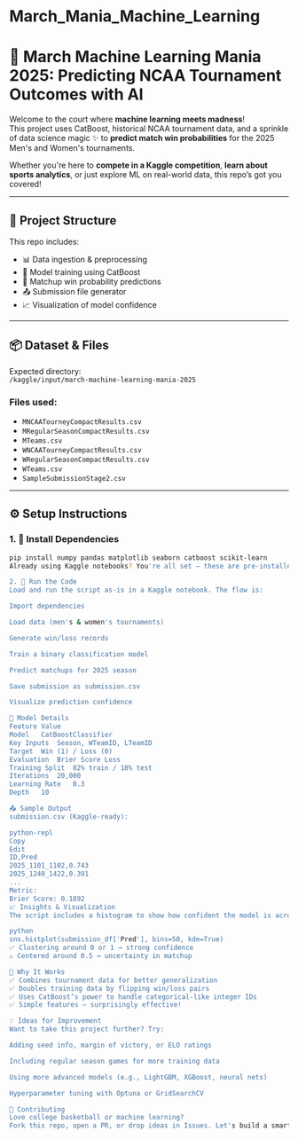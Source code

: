 # March_Mania_Machine_Learning
# 🏀 March Machine Learning Mania 2025: Predicting NCAA Tournament Outcomes with AI

Welcome to the court where **machine learning meets madness**!  
This project uses CatBoost, historical NCAA tournament data, and a sprinkle of data science magic ✨ to **predict match win probabilities** for the 2025 Men's and Women's tournaments.

Whether you're here to **compete in a Kaggle competition**, **learn about sports analytics**, or just explore ML on real-world data, this repo’s got you covered!

---

## 📁 Project Structure

This repo includes:
- 📊 Data ingestion & preprocessing  
- 🤖 Model training using CatBoost  
- 🔮 Matchup win probability predictions  
- 📤 Submission file generator  
- 📈 Visualization of model confidence

---

## 📦 Dataset & Files

Expected directory:  
`/kaggle/input/march-machine-learning-mania-2025`

### Files used:
- `MNCAATourneyCompactResults.csv`  
- `MRegularSeasonCompactResults.csv`  
- `MTeams.csv`  
- `WNCAATourneyCompactResults.csv`  
- `WRegularSeasonCompactResults.csv`  
- `WTeams.csv`  
- `SampleSubmissionStage2.csv`

---

## ⚙️ Setup Instructions

### 1. 🧰 Install Dependencies

```bash
pip install numpy pandas matplotlib seaborn catboost scikit-learn
Already using Kaggle notebooks? You're all set — these are pre-installed!

2. 🚀 Run the Code
Load and run the script as-is in a Kaggle notebook. The flow is:

Import dependencies

Load data (men's & women's tournaments)

Generate win/loss records

Train a binary classification model

Predict matchups for 2025 season

Save submission as submission.csv

Visualize prediction confidence

🤖 Model Details
Feature	Value
Model	CatBoostClassifier
Key Inputs	Season, WTeamID, LTeamID
Target	Win (1) / Loss (0)
Evaluation	Brier Score Loss
Training Split	82% train / 18% test
Iterations	20,000
Learning Rate	0.3
Depth	10

📤 Sample Output
submission.csv (Kaggle-ready):

python-repl
Copy
Edit
ID,Pred
2025_1101_1102,0.743
2025_1240_1422,0.391
...
Metric:
Brier Score: 0.1892
📈 Insights & Visualization
The script includes a histogram to show how confident the model is across matchups:

python
sns.histplot(submission_df['Pred'], bins=50, kde=True)
✅ Clustering around 0 or 1 → strong confidence
⚠️ Centered around 0.5 → uncertainty in matchup

🧪 Why It Works
✅ Combines tournament data for better generalization
✅ Doubles training data by flipping win/loss pairs
✅ Uses CatBoost’s power to handle categorical-like integer IDs
✅ Simple features — surprisingly effective!

💡 Ideas for Improvement
Want to take this project further? Try:

Adding seed info, margin of victory, or ELO ratings

Including regular season games for more training data

Using more advanced models (e.g., LightGBM, XGBoost, neural nets)

Hyperparameter tuning with Optuna or GridSearchCV

🤝 Contributing
Love college basketball or machine learning?
Fork this repo, open a PR, or drop ideas in Issues. Let's build a smarter bracket together! 🧠📈
